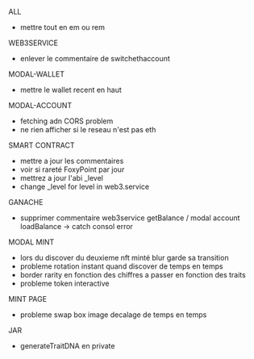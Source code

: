 ALL
- mettre tout en em ou rem

WEB3SERVICE
- enlever le commentaire de switchethaccount

MODAL-WALLET
- mettre le wallet recent en haut

MODAL-ACCOUNT
- fetching adn CORS problem
- ne rien afficher si le reseau n'est pas eth

SMART CONTRACT
- mettre a jour les commentaires
- voir si rareté FoxyPoint par jour
- mettrez a jour l'abi _level
- change _level for level in web3.service




GANACHE
- supprimer commentaire web3service getBalance / modal account loadBalance -> catch consol error

MODAL MINT
- lors du discover du deuxieme nft minté blur garde sa transition
- probleme rotation instant quand discover de temps en temps
- border rarity en fonction des chiffres a passer en fonction des traits
- probleme token interactive 


MINT PAGE
- probleme swap box image decalage de temps en temps


JAR 
- generateTraitDNA en private